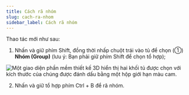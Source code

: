 ```yaml
---
title: Cách rã nhóm
slug: cach-ra-nhom
sidebar_label: Cách rã nhóm
---
```


Thao tác mới như sau:

1. Nhấn và giữ phím Shift, đồng thời nhấp chuột trái vào tủ để chọn (①) **Nhóm (Group)** (lưu ý: Bạn phải giữ phím Shift để chọn tổ hợp);

![Một giao diện phần mềm thiết kế 3D hiển thị hai khối tủ được chọn với kích thước của chúng được đánh dấu bằng một hộp giới hạn màu cam.](https://storage.googleapis.com/jegavn_kb/images/23ba2184-cbb5-4156-829c-9dc8ea454af0.png)

2. Nhấn và giữ tổ hợp phím Ctrl + B để rã nhóm.